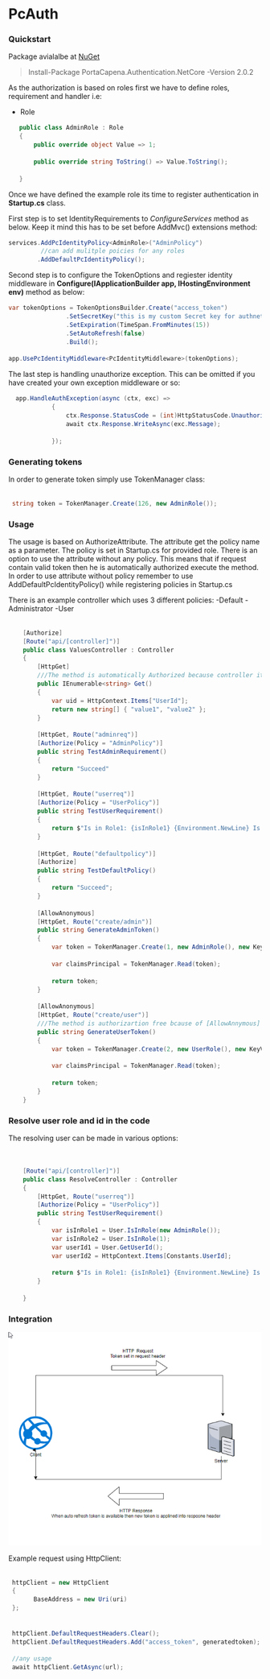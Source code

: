 # PcAuth

### Quickstart

Package avialalbe at [NuGet](https://www.nuget.org/packages/PortaCapena.Authentication.NetCore/)

> Install-Package PortaCapena.Authentication.NetCore -Version 2.0.2


As the authorization is based on roles first we have to define roles, requirement and handler i.e:

* Role

 ```csharp
    public class AdminRole : Role
    {
        public override object Value => 1;

        public override string ToString() => Value.ToString();

    }
 ```
Once we have defined the example role its time to register authentication in **Startup.cs** class.

First step is to set IdentityRequirements to *ConfigureServices* method as below. Keep it mind this has to be set before AddMvc() extensions method:
```csharp
services.AddPcIdentityPolicy<AdminRole>("AdminPolicy")
         //can add mulitple poicies for any roles
        .AddDefaultPcIdentityPolicy();
```

Second step is to configure the TokenOptions and regiester identity middleware in **Configure(IApplicationBuilder app, IHostingEnvironment env)** method as below:

```csharp
var tokenOptions = TokenOptionsBuilder.Create("access_token")
                .SetSecretKey("this is my custom Secret key for authnetication")
                .SetExpiration(TimeSpan.FromMinutes(15))
                .SetAutoRefresh(false)
                .Build();
                
app.UsePcIdentityMiddleware<PcIdentityMiddleware>(tokenOptions);
```

The last step is handling unauthorize exception. This can be omitted if you have created your own exception middleware or so:
```csharp
  app.HandleAuthException(async (ctx, exc) =>
            {
                ctx.Response.StatusCode = (int)HttpStatusCode.Unauthorized;
                await ctx.Response.WriteAsync(exc.Message);

            });
```


### Generating tokens

In order to generate token simply use TokenManager class:

```csharp

 string token = TokenManager.Create(126, new AdminRole());

```


### Usage

The usage is based on AuthorizeAttribute. The attribute get the policy name as a parameter. The policy is set in Startup.cs for provided role. There is an option to use the attribute without any policy. This means that if request contain valid token then he is automatically authorized execute the method. In order to use attribute without policy remember to use AddDefaultPcIdentityPolicy() while registering policies in Startup.cs

There is an example controller which uses 3 different policies:
-Default
-Administrator
-User

```csharp

    [Authorize]
    [Route("api/[controller]")]
    public class ValuesController : Controller
    {
        [HttpGet]
        ///The method is automatically Authorized because controller itslef containg Authroize attribute
        public IEnumerable<string> Get()
        {
            var uid = HttpContext.Items["UserId"];
            return new string[] { "value1", "value2" };
        }
        
        [HttpGet, Route("adminreq")]
        [Authorize(Policy = "AdminPolicy")]
        public string TestAdminRequirement()
        {
            return "Succeed"
        }

        [HttpGet, Route("userreq")]
        [Authorize(Policy = "UserPolicy")]
        public string TestUserRequirement()
        {
            return $"Is in Role1: {isInRole1} {Environment.NewLine} Is in Role2: {isInRole2}";
        }

        [HttpGet, Route("defaultpolicy")]
        [Authorize]
        public string TestDefaultPolicy()
        {
            return "Succeed";
        }

        [AllowAnonymous]
        [HttpGet, Route("create/admin")]
        public string GenerateAdminToken()
        {
            var token = TokenManager.Create(1, new AdminRole(), new KeyValuePair<string, string>("Dzwig", "Tak"));

            var claimsPrincipal = TokenManager.Read(token);

            return token;
        }

        [AllowAnonymous]
        [HttpGet, Route("create/user")]
        ///The method is authorizartion free bcause of [AllowAnnymous] attribute.
        public string GenerateUserToken()
        {
            var token = TokenManager.Create(2, new UserRole(), new KeyValuePair<string, string>("Dzwig", "Tak"));

            var claimsPrincipal = TokenManager.Read(token);

            return token;
        }
    }

```


### Resolve user role and id in the code

The resolving user can be made in various options:

```csharp


    [Route("api/[controller]")]
    public class ResolveController : Controller
    {
        [HttpGet, Route("userreq")]
        [Authorize(Policy = "UserPolicy")]
        public string TestUserRequirement()
        {
            var isInRole1 = User.IsInRole(new AdminRole());
            var isInRole2 = User.IsInRole(1);
            var userId1 = User.GetUserId();
            var userId2 = HttpContext.Items[Constants.UserId];

            return $"Is in Role1: {isInRole1} {Environment.NewLine} Is in Role2: {isInRole2} {Environment.NewLine} UserId1: {userId1} {Environment.NewLine} UserId2: {userId2}";
        }

    }


```


### Integration

![alt text](https://raw.githubusercontent.com/MMieszko/PcAuth/master/Usage.png)

Example request using HttpClient:

```csharp

 httpClient = new HttpClient
 {
       BaseAddress = new Uri(uri)
 };
 
 
 httpClient.DefaultRequestHeaders.Clear();
 httpClient.DefaultRequestHeaders.Add("access_token", generatedtoken);
 
 //any usage
 await httpClient.GetAsync(url);
 

```


